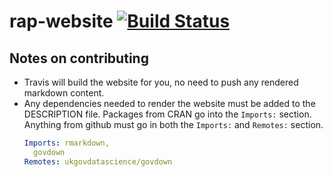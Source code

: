 # rap-website [![Build Status](https://travis-ci.org/ukgovdatascience/rap-website.svg?branch=master)](https://travis-ci.org/ukgovdatascience/rap-website)

## Notes on contributing

* Travis will build the website for you, no need to push any rendered markdown content.
* Any dependencies needed to render the website must be added to the DESCRIPTION file. Packages from CRAN go into the `Imports:` section. Anything from github must go in both the `Imports:` and `Remotes:` section.
    ```yml
    Imports: rmarkdown,
      govdown
    Remotes: ukgovdatascience/govdown
    ```